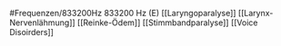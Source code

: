#Frequenzen/833200Hz
833200 Hz (E)
[[Laryngoparalyse]]
[[Larynx-Nervenlähmung]]
[[Reinke-Ödem]]
[[Stimmbandparalyse]]
[[Voice Disoirders]]